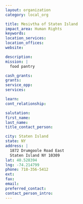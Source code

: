```yaml
---
layout: organization
category: local_org

title: Mesivtha of Staten Island
impact_area: Human Rights
keywords: 
location_services: 
location_offices: 
website: 

description: 
mission: |
  food pantry

cash_grants: 
grants: 
service_opp: 
services: 

learn: 
cont_relationship: 

salutation: 
first_name: 
last_name: 
title_contact_person: 

city: Staten Island
state: NY
address: |
  1872 Drumgoole Road East  
  Staten Island NY 10309
lat: 40.528394
lng: -74.214799
phone: 718-356-5412
ext: 
fax: 
email: 
preferred_contact: 
contact_person_intro: 
---
```

